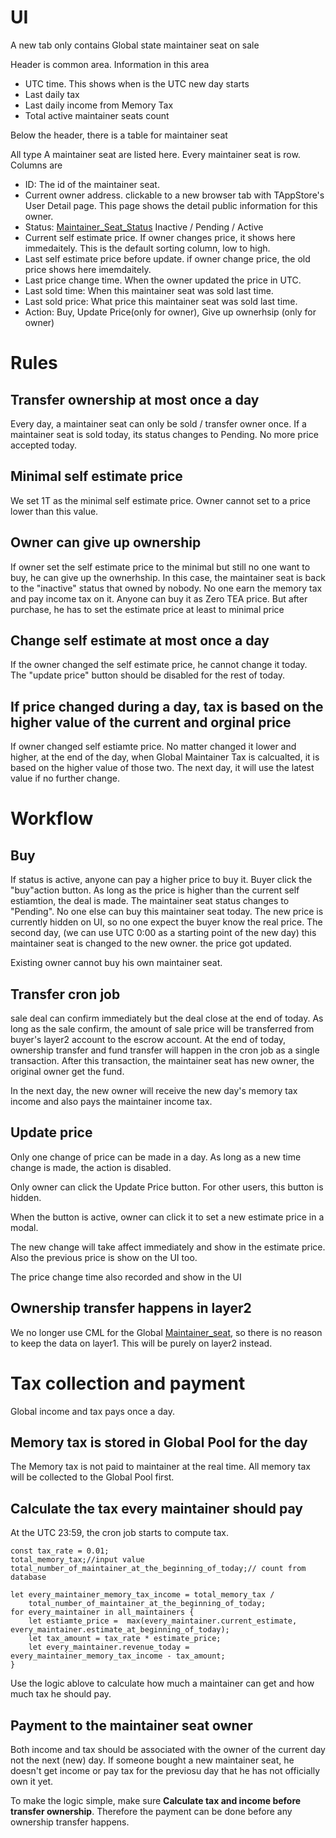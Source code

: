 # UI

A new tab only contains Global state maintainer seat on sale

Header is common area. Information in this area

* UTC time. This shows when is the UTC new day starts
* Last daily tax
* Last daily income from Memory Tax
* Total active maintainer seats count

Below the header, there is a table for maintainer seat 

All type A maintainer seat are listed here. Every maintainer seat is row. Columns are

* ID: The id of the maintainer seat. 
* Current owner address. clickable to a new browser tab with TAppStore's User Detail page. This page shows the detail public information for this owner.
* Status: [Maintainer_Seat_Status](Maintainer_Seat_Status.md) Inactive / Pending / Active
* Current self estimate price. If owner changes price, it shows here immedaitely. This is the default sorting column, low to high. 
* Last self estimate price before update. if owner change price, the old price shows here imemdaitely. 
* Last price change time. When the owner updated the price in UTC.
* Last sold time: When this maintainer seat was sold last time.
* Last sold price: What price this maintainer seat was sold last time.
* Action: Buy, Update Price(only for owner), Give up ownerhsip (only for owner)

# Rules

## Transfer ownership at most once a day

Every day, a maintainer seat can only be sold / transfer owner once. 
If a maintainer seat is sold today, its status changes to Pending. No more price accepted today. 

## Minimal self estimate price

We set 1T as the minimal self estimate price. Owner cannot set to a price lower than this value. 

## Owner can give up ownership

If owner set the self estimate price to the minimal but still no one want to buy, he can give up the ownerhship. In this case, the maintainer seat is back to the "inactive" status that owned by nobody. No one earn the memory tax and pay income tax on it. Anyone can buy it as Zero TEA price. But after purchase, he has to set the estimate price at least to minimal price

## Change self estimate at most once a day

If the owner changed the self estimate price, he cannot change it today. The "update price" button should be disabled for the rest of today.

## If price changed during a day, tax is based on the higher value of the current and orginal price

If owner changed self estiamte price. No matter changed it lower and higher, at the end of the day, when Global Maintainer Tax is calcualted, it is based on the higher value of those two.
The next day, it will use the latest value if no further change.

# Workflow

## Buy

If status is active, anyone can pay a higher price to buy it. Buyer click the "buy"action button. As long as the price is higher than the current self estiamtion, the deal is made. The maintainer seat status changes to "Pending". No one else can buy this maintainer seat today. The new price is currently hidden on UI, so no one expect the buyer know the real price. The second day, (we can use UTC 0:00 as a starting point of the new day) this maintainer seat is changed to the new owner. the price got updated.

Existing owner cannot buy his own maintainer seat. 

## Transfer cron job

sale deal can confirm immediately but the deal close at the end of today. As long as the sale confirm, the amount of sale price will be transferred from buyer's layer2 account to the escrow account. At the end of today, ownership transfer and fund transfer will happen in the cron job as a single transaction. After this transaction, the maintainer seat has new owner, the original owner get the fund.

In the next day, the new owner will receive the new day's memory tax income and also pays the maintainer income tax.

## Update price

Only one change of price can be made in a day. As long as a new time change is made, the action is disabled. 

Only owner can click the Update Price button. For other users, this button is hidden.

When the button is active, owner can click it to set a new estimate price in a modal.

The new change will take affect immediately and show in the estimate price. Also the previous price is show on the UI too.

The price change time also recorded and show in the UI

## Ownership transfer happens in layer2

We no longer use CML for the Global [Maintainer_seat](Maintainer_Seat.md), so there is no reason to keep the data on layer1. This will be purely on layer2 instead.

# Tax collection and payment

Global income and tax pays once a day.

## Memory tax is stored in Global Pool for the day

The Memory tax is not paid to maintainer at the real time. All memory tax will be collected to the Global Pool first.

## Calculate the tax every maintainer should pay

At the UTC 23:59, the cron job starts to compute tax.

````
const tax_rate = 0.01;
total_memory_tax;//input value 
total_number_of_maintainer_at_the_beginning_of_today;// count from database

let every_maintainer_memory_tax_income = total_memory_tax / 
	total_number_of_maintainer_at_the_beginning_of_today;
for every_maintainer in all_maintainers {
	let estiamte_price =  max(every_maintainer.current_estimate, every_maintainer.estimate_at_beginning_of_today);
	let tax_amount = tax_rate * estimate_price;
	let every_maintainer.revenue_today = every_maintainer_memory_tax_income - tax_amount;
}

````

Use the logic ablove to calculate how much a maintainer can get and how much tax he should pay.

## Payment to the maintainer seat owner

Both income and tax should be associated with the owner of the current day not the next (new) day. If someone bought a new maintainer seat, he doesn't get income or pay tax for the previosu day that he has not officially own it yet.

To make the logic simple, make sure **Calculate tax and income before transfer ownership**. Therefore the payment can be done before any ownership transfer happens.
